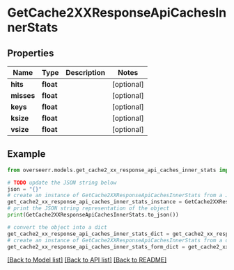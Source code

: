 # GetCache2XXResponseApiCachesInnerStats


## Properties

Name | Type | Description | Notes
------------ | ------------- | ------------- | -------------
**hits** | **float** |  | [optional] 
**misses** | **float** |  | [optional] 
**keys** | **float** |  | [optional] 
**ksize** | **float** |  | [optional] 
**vsize** | **float** |  | [optional] 

## Example

```python
from overseerr.models.get_cache2_xx_response_api_caches_inner_stats import GetCache2XXResponseApiCachesInnerStats

# TODO update the JSON string below
json = "{}"
# create an instance of GetCache2XXResponseApiCachesInnerStats from a JSON string
get_cache2_xx_response_api_caches_inner_stats_instance = GetCache2XXResponseApiCachesInnerStats.from_json(json)
# print the JSON string representation of the object
print(GetCache2XXResponseApiCachesInnerStats.to_json())

# convert the object into a dict
get_cache2_xx_response_api_caches_inner_stats_dict = get_cache2_xx_response_api_caches_inner_stats_instance.to_dict()
# create an instance of GetCache2XXResponseApiCachesInnerStats from a dict
get_cache2_xx_response_api_caches_inner_stats_form_dict = get_cache2_xx_response_api_caches_inner_stats.from_dict(get_cache2_xx_response_api_caches_inner_stats_dict)
```
[[Back to Model list]](../README.md#documentation-for-models) [[Back to API list]](../README.md#documentation-for-api-endpoints) [[Back to README]](../README.md)


